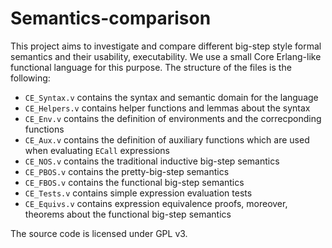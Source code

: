 # Semantics-comparison

This project aims to investigate and compare different big-step style formal semantics and their usability, executability. We use a small Core Erlang-like functional language for this purpose. The structure of the files is the following:

- `CE_Syntax.v` contains the syntax and semantic domain for the language
- `CE_Helpers.v` contains helper functions and lemmas about the syntax
- `CE_Env.v` contains the definition of environments and the correcponding functions
- `CE_Aux.v` contains the definition of auxiliary functions which are used when evaluating `ECall` expressions
- `CE_NOS.v` contains the traditional inductive big-step semantics
- `CE_PBOS.v` contains the pretty-big-step semantics
- `CE_FBOS.v` contains the functional big-step semantics
- `CE_Tests.v` contains simple expression evaluation tests
- `CE_Equivs.v` contains expression equivalence proofs, moreover, theorems about the functional big-step semantics

The source code is licensed under GPL v3.
